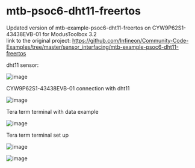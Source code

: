 # mtb-psoc6-dht11-freertos
Updated version of mtb-example-psoc6-dht11-freertos on CYW9P62S1-43438EVB-01 for ModusToolbox 3.2      
link to the original project: https://github.com/Infineon/Community-Code-Examples/tree/master/sensor_interfacing/mtb-example-psoc6-dht11-freertos

dht11 sensor:


![image](https://github.com/YrSk-tech/mtb-psoc6-dht11-freertos/assets/32609324/4b7d8e2c-c36a-421b-a149-1a164a8a268b)



CYW9P62S1-43438EVB-01 connection with dht11



![image](https://github.com/YrSk-tech/mtb-psoc6-dht11-freertos/assets/32609324/89ad2ce3-2912-4dae-a4e9-492e35363c6d)



Tera term terminal with data example 


![image](https://github.com/YrSk-tech/mtb-psoc6-dht11-freertos/assets/32609324/cc305565-dade-4f57-91f2-5b3fd4e4e341)


Tera term terminal set up


![image](https://github.com/YrSk-tech/mtb-psoc6-dht11-freertos/assets/32609324/0a9498cd-5bd5-4273-9b32-b0aa13a1c900)


![image](https://github.com/YrSk-tech/mtb-psoc6-dht11-freertos/assets/32609324/eea89724-5095-4ad6-b4e6-e05cf1223f99)


